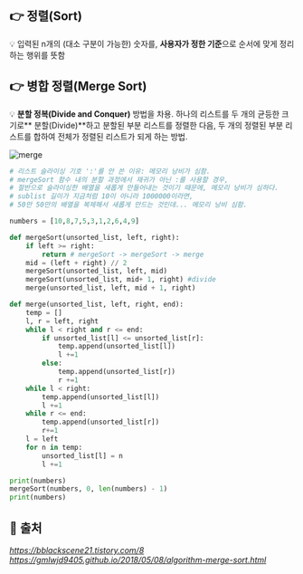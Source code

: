 ## 👉  정렬(Sort)

  💡 입력된 n개의 (대소 구분이 가능한) 숫자를, **사용자가 정한 기준**으로 순서에 맞게 정리하는 행위를 뜻함

## 👉  병합 정렬(Merge Sort)

  💡 **분할 정복(Divide and Conquer)** 방법을 차용. 하나의 리스트를 두 개의 균등한 크기로** 분할(Divide)**하고 분할된 부분 리스트를 정렬한 다음, 두 개의 정렬된 부분 리스트를 합하여 전체가 정렬된 리스트가 되게 하는 방법.


![merge](https://user-images.githubusercontent.com/90544907/210303827-1dbacab5-025f-499e-9e8e-e3bb4443a27a.gif)

```Python
# 리스트 슬라이싱 기호 ':'를 안 쓴 이유: 메모리 낭비가 심함.
# mergeSort 함수 내의 분할 과정에서 재귀가 아닌 :를 사용할 경우,
# 절반으로 슬라이싱한 배열을 새롭게 만들어내는 것이기 때문에, 메모리 낭비가 심하다.
# sublist 길이가 지금처럼 10이 아니라 1000000이라면,
# 50만 50만의 배열을 복제해서 새롭게 만드는 것인데... 메모리 낭비 심함.

numbers = [10,8,7,5,3,1,2,6,4,9]

def mergeSort(unsorted_list, left, right): 
	if left >= right: 
		return # mergeSort -> mergeSort -> merge
	mid = (left + right) // 2
	mergeSort(unsorted_list, left, mid)
	mergeSort(unsorted_list, mid+ 1, right) #divide
	merge(unsorted_list, left, mid + 1, right)

def merge(unsorted_list, left, right, end):
	temp = []
	l, r = left, right
	while l < right and r <= end:
		if unsorted_list[l] <= unsorted_list[r]:
			temp.append(unsorted_list[l])
			l +=1
		else:
			temp.append(unsorted_list[r])
			r +=1
	while l < right:
		temp.append(unsorted_list[l])
		l +=1
	while r <= end:
		temp.append(unsorted_list[r])
		r+=1
	l = left
	for n in temp:
		unsorted_list[l] = n	
		l +=1

print(numbers)
mergeSort(numbers, 0, len(numbers) - 1)
print(numbers)
```

## 📝 출처
_https://bblackscene21.tistory.com/8_
_https://gmlwjd9405.github.io/2018/05/08/algorithm-merge-sort.html_
